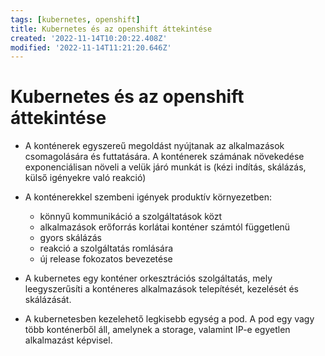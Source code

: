 ```yaml
---
tags: [kubernetes, openshift]
title: Kubernetes és az openshift áttekintése
created: '2022-11-14T10:20:22.408Z'
modified: '2022-11-14T11:21:20.646Z'
---
```


# Kubernetes és az openshift áttekintése

- A konténerek egyszereű megoldást nyújtanak az alkalmazások csomagolására és futtatására. A konténerek számának növekedése exponenciálisan növeli a velük járó munkát is (kézi indítás, skálázás, külső igényekre való reakció)

- A konténerekkel szembeni igények produktív környezetben:
    - könnyű kommunikáció a szolgáltatások közt
    - alkalmazások erőforrás korlátai konténer számtól függetlenü
    - gyors skálázás
    - reakció a szolgáltatás romlására
    - új release fokozatos bevezetése

- A kubernetes egy konténer orkesztrációs szolgáltatás, mely leegyszerűsíti a konténeres alkalmazások telepítését, kezelését és skálázását.

- A kubernetesben kezelehető legkisebb egység a pod. A pod egy vagy több konténerből áll, amelynek a storage, valamint IP-e egyetlen alkalmazást képvisel.
